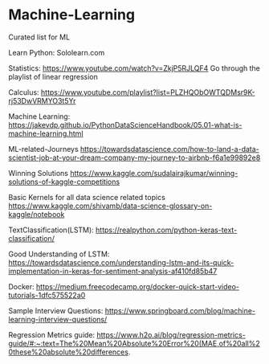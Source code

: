 # Machine-Learning

Curated list for ML 

Learn Python:
Sololearn.com

Statistics:
https://www.youtube.com/watch?v=ZkjP5RJLQF4
Go through the playlist of linear regression 


Calculus:
https://www.youtube.com/playlist?list=PLZHQObOWTQDMsr9K-rj53DwVRMYO3t5Yr

Machine Learning:
https://jakevdp.github.io/PythonDataScienceHandbook/05.01-what-is-machine-learning.html


ML-related-Journeys
https://towardsdatascience.com/how-to-land-a-data-scientist-job-at-your-dream-company-my-journey-to-airbnb-f6a1e99892e8


Winning Solutions
https://www.kaggle.com/sudalairajkumar/winning-solutions-of-kaggle-competitions


Basic Kernels for all data science related topics
https://www.kaggle.com/shivamb/data-science-glossary-on-kaggle/notebook

TextClassification(LSTM):
https://realpython.com/python-keras-text-classification/


Good Understanding of LSTM:
https://towardsdatascience.com/understanding-lstm-and-its-quick-implementation-in-keras-for-sentiment-analysis-af410fd85b47 



Docker:
https://medium.freecodecamp.org/docker-quick-start-video-tutorials-1dfc575522a0


Sample Interview Questions:
https://www.springboard.com/blog/machine-learning-interview-questions/



Regression Metrics guide:
https://www.h2o.ai/blog/regression-metrics-guide/#:~:text=The%20Mean%20Absolute%20Error%20(MAE,of%20all%20these%20absolute%20differences.

